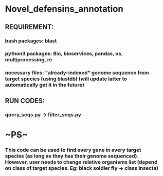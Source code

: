 # Novel_defensins_annotation
## REQUIREMENT:
### bash packages: blast
### python3 packages: Bio, bioservices, pandas, os, multiprocessing, re
### necessary files: "already-indexed" genome sequence from target species (using blastdb) (will update latter to automatically get it in the future)

## RUN CODES:
### query_seqs.py -> filter_seqs.py
#
#
# ~~~PS~~~
### This code can be used to find every gene in every target species (as long as they has their genome sequenced). However, user needs to change relative organisms list (depend on class of target species. Eg: black soldier fly -> class insecta)
